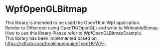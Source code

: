 # WpfOpenGLBitmap

This library is intended to be used the OpenTK in Wpf application.  
Render to Offscreen using OpenTK(OpenGL) and write to WriteableBitmap.  
How to use this library Please refer to WpfOpenGLBitmapExample.  
This library has been implemented based on https://github.com/freakinpenguin/OpenTK-WPF.  
